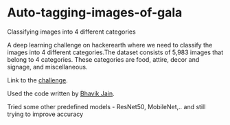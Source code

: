# Auto-tagging-images-of-gala
Classifying images into 4 different categories

A deep learning challenge on hackerearth where we need to classify the images into 4 different categories.The dataset consists of 5,983 images that belong to 4 categories. These categories are food, attire, decor and signage, and miscellaneous.

Link to the <a href = 'https://www.hackerearth.com/challenges/competitive/hackerearth-deep-learning-challenge-auto-tag-images-gala/'>challenge</a>.

Used the code written by <a href = 'https://github.com/bhavikjain98/HackerEarth-Deep-Learning-Challenge-Auto-tag-Images-of-the-Gala-'>Bhavik Jain</a>. 

Tried some other predefined models - ResNet50, MobileNet,.. and still trying to improve accuracy
